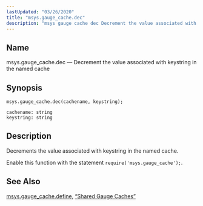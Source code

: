 ```yaml
---
lastUpdated: "03/26/2020"
title: "msys.gauge_cache.dec"
description: "msys gauge cache dec Decrement the value associated with keystring in the named cache msys gauge cache dec cachename keystring Decrements the value associated with keystring in the named cache Enable this function with the statement require msys gauge cache msys gauge cache define Section 28 1 9 Shared Gauge..."
---
```


<a name="lua.ref.msys.gauge_cache.dec"></a> 
## Name

msys.gauge_cache.dec — Decrement the value associated with keystring in the named cache

<a name="idp18072688"></a> 
## Synopsis

`msys.gauge_cache.dec(cachename, keystring);`

```
cachename: string
keystring: string
```
<a name="idp18075648"></a> 
## Description

Decrements the value associated with keystring in the named cache.

Enable this function with the statement `require('msys.gauge_cache');`.

<a name="idp18078480"></a> 
## See Also

[msys.gauge_cache.define](/momentum/4/lua/ref-msys-gauge-cache-define), [“Shared Gauge Caches”](/momentum/4/4-cluster-config-replication#cluster.replication.gauge_cache)